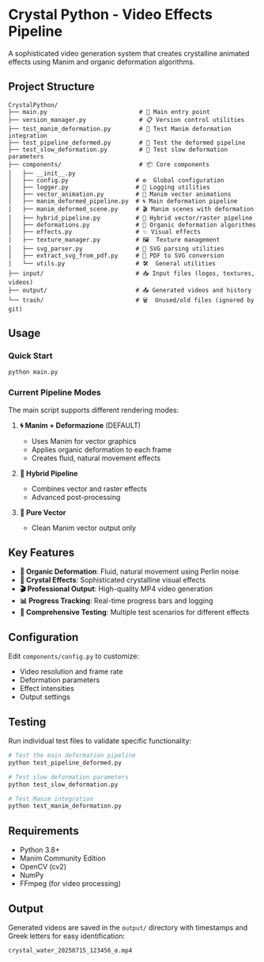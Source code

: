 # Crystal Python - Video Effects Pipeline

A sophisticated video generation system that creates crystalline animated effects using Manim and organic deformation algorithms.

## Project Structure

```
CrystalPython/
├── main.py                          # 🚀 Main entry point
├── version_manager.py               # 📋 Version control utilities
├── test_manim_deformation.py        # 🧪 Test Manim deformation integration  
├── test_pipeline_deformed.py        # 🧪 Test the deformed pipeline
├── test_slow_deformation.py         # 🧪 Test slow deformation parameters
├── components/                      # 📦 Core components
│   ├── __init__.py
│   ├── config.py                   # ⚙️  Global configuration
│   ├── logger.py                   # 📝 Logging utilities
│   ├── vector_animation.py         # 🎨 Manim vector animations
│   ├── manim_deformed_pipeline.py  # 🌀 Main deformation pipeline
│   ├── manim_deformed_scene.py     # 🎬 Manim scenes with deformation
│   ├── hybrid_pipeline.py          # 🔀 Hybrid vector/raster pipeline
│   ├── deformations.py             # 🌊 Organic deformation algorithms
│   ├── effects.py                  # ✨ Visual effects
│   ├── texture_manager.py          # 🖼️  Texture management
│   ├── svg_parser.py               # 📄 SVG parsing utilities
│   ├── extract_svg_from_pdf.py     # 🔄 PDF to SVG conversion
│   └── utils.py                    # 🛠️  General utilities
├── input/                          # 📥 Input files (logos, textures, videos)
├── output/                         # 📤 Generated videos and history
└── trash/                          # 🗑️  Unused/old files (ignored by git)
```

## Usage

### Quick Start
```bash
python main.py
```

### Current Pipeline Modes

The main script supports different rendering modes:

1. **🌀 Manim + Deformazione** (DEFAULT)
   - Uses Manim for vector graphics
   - Applies organic deformation to each frame
   - Creates fluid, natural movement effects

2. **🔀 Hybrid Pipeline** 
   - Combines vector and raster effects
   - Advanced post-processing

3. **🎨 Pure Vector**
   - Clean Manim vector output only

## Key Features

- **🌊 Organic Deformation**: Fluid, natural movement using Perlin noise
- **💎 Crystal Effects**: Sophisticated crystalline visual effects  
- **🎬 Professional Output**: High-quality MP4 video generation
- **📊 Progress Tracking**: Real-time progress bars and logging
- **🧪 Comprehensive Testing**: Multiple test scenarios for different effects

## Configuration

Edit `components/config.py` to customize:
- Video resolution and frame rate
- Deformation parameters
- Effect intensities
- Output settings

## Testing

Run individual test files to validate specific functionality:

```bash
# Test the main deformation pipeline
python test_pipeline_deformed.py

# Test slow deformation parameters
python test_slow_deformation.py

# Test Manim integration
python test_manim_deformation.py
```

## Requirements

- Python 3.8+
- Manim Community Edition
- OpenCV (cv2)
- NumPy
- FFmpeg (for video processing)

## Output

Generated videos are saved in the `output/` directory with timestamps and Greek letters for easy identification:

```
crystal_water_20250715_123456_α.mp4
```
